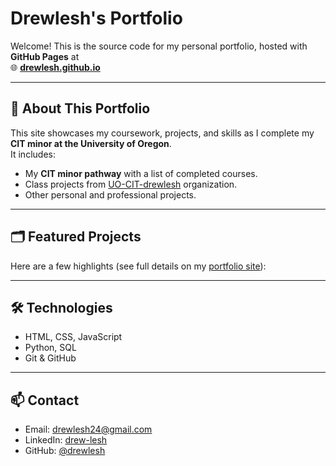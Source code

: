 # Drewlesh's Portfolio

Welcome! This is the source code for my personal portfolio, hosted with **GitHub Pages** at  
🌐 **[drewlesh.github.io](https://drewlesh.github.io)**

---

## 📌 About This Portfolio
This site showcases my coursework, projects, and skills as I complete my **CIT minor at the University of Oregon**.  
It includes:

- My **CIT minor pathway** with a list of completed courses.
- Class projects from [UO-CIT-drewlesh](https://github.com/UO-CIT-drewlesh) organization.
- Other personal and professional projects.

---

## 🗂 Featured Projects
Here are a few highlights (see full details on my [portfolio site](https://drewlesh.github.io)):

---

## 🛠 Technologies
- HTML, CSS, JavaScript
- Python, SQL
- Git & GitHub

---

## 📫 Contact
- Email: drewlesh24@gmail.com
- LinkedIn: [drew-lesh](https://www.linkedin.com/in/drew-lesh/)
- GitHub: [@drewlesh](https://github.com/drewlesh)
